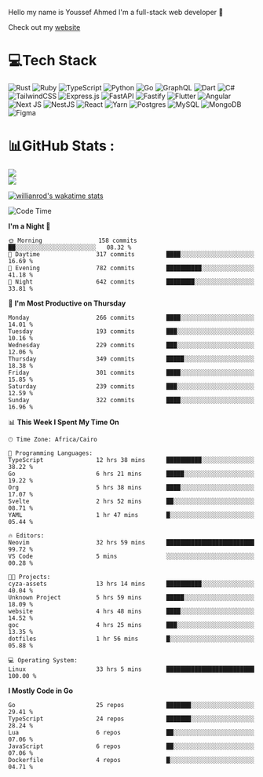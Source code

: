 Hello my name is Youssef Ahmed I'm a full-stack web developer 👋

Check out my [website](https://youssefahmed.vercel.app)
 
# 💻Tech Stack

![Rust](https://img.shields.io/badge/rust-%23000000.svg?style=for-the-badge&logo=rust&logoColor=white) ![Ruby](https://img.shields.io/badge/ruby-%23CC342D.svg?style=for-the-badge&logo=ruby&logoColor=white) ![TypeScript](https://img.shields.io/badge/typescript-%23007ACC.svg?style=for-the-badge&logo=typescript&logoColor=white) ![Python](https://img.shields.io/badge/python-3670A0?style=for-the-badge&logo=python&logoColor=ffdd54) ![Go](https://img.shields.io/badge/go-%2300ADD8.svg?style=for-the-badge&logo=go&logoColor=white) ![GraphQL](https://img.shields.io/badge/-GraphQL-E10098?style=for-the-badge&logo=graphql&logoColor=white) ![Dart](https://img.shields.io/badge/dart-%230175C2.svg?style=for-the-badge&logo=dart&logoColor=white) ![C#](https://img.shields.io/badge/c%23-%23239120.svg?style=for-the-badge&logo=c-sharp&logoColor=white) ![TailwindCSS](https://img.shields.io/badge/tailwindcss-%2338B2AC.svg?style=for-the-badge&logo=tailwind-css&logoColor=white) ![Express.js](https://img.shields.io/badge/express.js-%23404d59.svg?style=for-the-badge&logo=express&logoColor=%2361DAFB) ![FastAPI](https://img.shields.io/badge/FastAPI-005571?style=for-the-badge&logo=fastapi) ![Fastify](https://img.shields.io/badge/fastify-%23000000.svg?style=for-the-badge&logo=fastify&logoColor=white) ![Flutter](https://img.shields.io/badge/Flutter-%2302569B.svg?style=for-the-badge&logo=Flutter&logoColor=white) ![Angular](https://img.shields.io/badge/angular-%23DD0031.svg?style=for-the-badge&logo=angular&logoColor=white) ![Next JS](https://img.shields.io/badge/Next-black?style=for-the-badge&logo=next.js&logoColor=white) ![NestJS](https://img.shields.io/badge/nestjs-%23E0234E.svg?style=for-the-badge&logo=nestjs&logoColor=white) ![React](https://img.shields.io/badge/react-%2320232a.svg?style=for-the-badge&logo=react&logoColor=%2361DAFB) ![Yarn](https://img.shields.io/badge/yarn-%232C8EBB.svg?style=for-the-badge&logo=yarn&logoColor=white) ![Postgres](https://img.shields.io/badge/postgres-%23316192.svg?style=for-the-badge&logo=postgresql&logoColor=white) ![MySQL](https://img.shields.io/badge/mysql-%2300f.svg?style=for-the-badge&logo=mysql&logoColor=white) ![MongoDB](https://img.shields.io/badge/MongoDB-%234ea94b.svg?style=for-the-badge&logo=mongodb&logoColor=white)     ![Figma](https://img.shields.io/badge/figma-%23F24E1E.svg?style=for-the-badge&logo=figma&logoColor=white)

# 📊GitHub Stats :

![](https://github-readme-stats.vercel.app/api?username=joetifa2003&theme=tokyonight&hide_border=false&include_all_commits=false&count_private=false)<br/>
![](https://github-readme-streak-stats.herokuapp.com/?user=joetifa2003&theme=tokyonight&hide_border=false)<br/>

[![willianrod's wakatime stats](https://github-readme-stats.vercel.app/api/wakatime?username=joetifa2003&layout=compact)](https://github.com/anuraghazra/github-readme-stats)
<!--START_SECTION:waka-->
![Code Time](http://img.shields.io/badge/Code%20Time-3%2C263%20hrs%2013%20mins-blue)

**I'm a Night 🦉** 

```text
🌞 Morning                158 commits         ██░░░░░░░░░░░░░░░░░░░░░░░   08.32 % 
🌆 Daytime                317 commits         ████░░░░░░░░░░░░░░░░░░░░░   16.69 % 
🌃 Evening                782 commits         ██████████░░░░░░░░░░░░░░░   41.18 % 
🌙 Night                  642 commits         ████████░░░░░░░░░░░░░░░░░   33.81 % 
```
📅 **I'm Most Productive on Thursday** 

```text
Monday                   266 commits         ████░░░░░░░░░░░░░░░░░░░░░   14.01 % 
Tuesday                  193 commits         ███░░░░░░░░░░░░░░░░░░░░░░   10.16 % 
Wednesday                229 commits         ███░░░░░░░░░░░░░░░░░░░░░░   12.06 % 
Thursday                 349 commits         █████░░░░░░░░░░░░░░░░░░░░   18.38 % 
Friday                   301 commits         ████░░░░░░░░░░░░░░░░░░░░░   15.85 % 
Saturday                 239 commits         ███░░░░░░░░░░░░░░░░░░░░░░   12.59 % 
Sunday                   322 commits         ████░░░░░░░░░░░░░░░░░░░░░   16.96 % 
```


📊 **This Week I Spent My Time On** 

```text
🕑︎ Time Zone: Africa/Cairo

💬 Programming Languages: 
TypeScript               12 hrs 38 mins      ██████████░░░░░░░░░░░░░░░   38.22 % 
Go                       6 hrs 21 mins       █████░░░░░░░░░░░░░░░░░░░░   19.22 % 
Org                      5 hrs 38 mins       ████░░░░░░░░░░░░░░░░░░░░░   17.07 % 
Svelte                   2 hrs 52 mins       ██░░░░░░░░░░░░░░░░░░░░░░░   08.71 % 
YAML                     1 hr 47 mins        █░░░░░░░░░░░░░░░░░░░░░░░░   05.44 % 

🔥 Editors: 
Neovim                   32 hrs 59 mins      █████████████████████████   99.72 % 
VS Code                  5 mins              ░░░░░░░░░░░░░░░░░░░░░░░░░   00.28 % 

🐱‍💻 Projects: 
cyza-assets              13 hrs 14 mins      ██████████░░░░░░░░░░░░░░░   40.04 % 
Unknown Project          5 hrs 59 mins       █████░░░░░░░░░░░░░░░░░░░░   18.09 % 
website                  4 hrs 48 mins       ████░░░░░░░░░░░░░░░░░░░░░   14.52 % 
goc                      4 hrs 25 mins       ███░░░░░░░░░░░░░░░░░░░░░░   13.35 % 
dotfiles                 1 hr 56 mins        █░░░░░░░░░░░░░░░░░░░░░░░░   05.88 % 

💻 Operating System: 
Linux                    33 hrs 5 mins       █████████████████████████   100.00 % 
```

**I Mostly Code in Go** 

```text
Go                       25 repos            ███████░░░░░░░░░░░░░░░░░░   29.41 % 
TypeScript               24 repos            ███████░░░░░░░░░░░░░░░░░░   28.24 % 
Lua                      6 repos             ██░░░░░░░░░░░░░░░░░░░░░░░   07.06 % 
JavaScript               6 repos             ██░░░░░░░░░░░░░░░░░░░░░░░   07.06 % 
Dockerfile               4 repos             █░░░░░░░░░░░░░░░░░░░░░░░░   04.71 % 
```




<!--END_SECTION:waka-->

